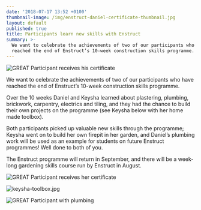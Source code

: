 ```yaml
---
date: '2018-07-17 13:52 +0100'
thumbnail-image: /img/enstruct-daniel-certificate-thumbnail.jpg
layout: default
published: true
title: Participants learn new skills with Enstruct
summary: >-
  We want to celebrate the achievements of two of our participants who have
  reached the end of Enstruct’s 10-week construction skills programme.
---
```

![GREAT Participant receives his certificate]({{site.baseurl}}/img/enstruct-daniel-certificate.jpg)

We want to celebrate the achievements of two of our participants who have reached the end of Enstruct’s 10-week construction skills programme.

Over the 10 weeks Daniel and Keysha learned about plastering, plumbing, brickwork, carpentry, electrics and tiling, and they had the chance to build their own projects on the programme (see Keysha below with her home made toolbox).

Both participants picked up valuable new skills through the programme; Keysha went on to build her own firepit in her garden, and Daniel’s plumbing work will be used as an example for students on future Enstruct programmes! Well done to both of you.

The Enstruct programme will return in September, and there will be a week-long gardening skills course run by Enstruct in August.

![GREAT Participant receives her certificate]({{site.baseurl}}/img/enstruct-keysha-certificate.jpg)

![keysha-toolbox.jpg]({{site.baseurl}}/img/keysha-toolbox.jpg)

![GREAT Participant with plumbing]({{site.baseurl}}/img/daniel-plumbing.jpg)

